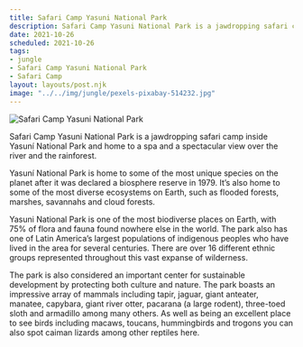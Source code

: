 ```yaml
---
title: Safari Camp Yasuni National Park
description: Safari Camp Yasuni National Park is a jawdropping safari camp...
date: 2021-10-26
scheduled: 2021-10-26
tags:
- jungle
- Safari Camp Yasuni National Park
- Safari Camp
layout: layouts/post.njk
image: "../../img/jungle/pexels-pixabay-514232.jpg"
---
```


![Safari Camp Yasuni National Park](../../img/jungle/pexels-pixabay-514232.jpg)

Safari Camp Yasuni National Park is a jawdropping safari camp inside Yasuní National Park and home to a spa and a spectacular view over the river and the rainforest.

Yasuní National Park is home to some of the most unique species on the planet after it was declared a biosphere reserve in 1979. It’s also home to some of the most diverse ecosystems on Earth, such as flooded forests, marshes, savannahs and cloud forests.

Yasuni National Park is one of the most biodiverse places on Earth, with 75% of flora and fauna found nowhere else in the world. The park also has one of Latin America’s largest populations of indigenous peoples who have lived in the area for several centuries. There are over 16 different ethnic groups represented throughout this vast expanse of wilderness.

The park is also considered an important center for sustainable development by protecting both culture and nature. The park boasts an impressive array of mammals including tapir, jaguar, giant anteater, manatee, capybara, giant river otter, pacarana (a large rodent), three-toed sloth and armadillo among many others. As well as being an excellent place to see birds including macaws, toucans, hummingbirds and trogons you can also spot caiman lizards among other reptiles here.